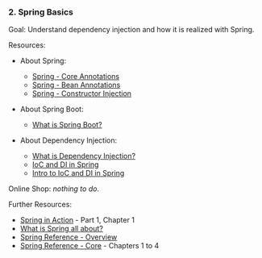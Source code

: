 ### 2. Spring Basics

Goal: Understand dependency injection and how it is realized with Spring.

Resources:

- About Spring:
  - [Spring - Core Annotations](https://www.baeldung.com/spring-core-annotations)
  - [Spring - Bean Annotations](https://www.baeldung.com/spring-bean-annotations)
  - [Spring - Constructor Injection](https://www.baeldung.com/constructor-injection-in-spring)

- About Spring Boot:
  - [What is Spring Boot?](https://youtu.be/L0v_3MzC1io)
  
- About Dependency Injection:
  - [What is Dependency Injection?](https://youtu.be/Eqi-hYX50MI)
  - [IoC and DI in Spring](https://youtu.be/5cRaQqQb14Q)
  - [Intro to IoC and DI in Spring](https://www.baeldung.com/inversion-control-and-dependency-injection-in-spring)

Online Shop: *nothing to do*.

Further Resources:

- [Spring in Action](https://1drv.ms/b/s!AiBPL7npTofshY5PJim4M5RiiOyu7w) - Part 1, Chapter 1
- [What is Spring all about?](https://www.youtube.com/watch?v=gq4S-ovWVlM)
- [Spring Reference - Overview](https://docs.spring.io/spring/docs/5.1.6.RELEASE/spring-framework-reference/overview.html#overview)
- [Spring Reference - Core](https://docs.spring.io/spring/docs/5.1.6.RELEASE/spring-framework-reference/core.html#spring-core) - Chapters 1 to 4
